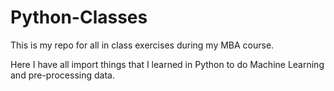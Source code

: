# Python-Classes
This is my repo for all in class exercises during my MBA course.

Here I have all import things that I learned in Python to do Machine Learning and pre-processing data.
